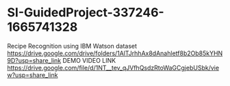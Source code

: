 # SI-GuidedProject-337246-1665741328
Recipe Recognition using IBM Watson
dataset
https://drive.google.com/drive/folders/1AlTJrhhAx8dAnahletf8b2Ob85kYHN9D?usp=share_link
DEMO VIDEO LINK
https://drive.google.com/file/d/1NT__tev_qJVfhQsdzRtoWaGCgjebUSbk/view?usp=share_link
